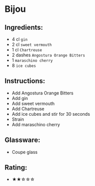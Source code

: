 # Bijou

## Ingredients:
- 4 cl `gin`
- 2 cl `sweet vermouth`
- 1 cl `Chartreuse`
- 2 dashes `Angostura Orange Bitters`
- 1 `maraschino cherry`
- 8 `ice cubes`

## Instructions:
- Add Angostura Orange Bitters
- Add gin
- Add sweet vermouth
- Add Chartreuse
- Add ice cubes and stir for 30 seconds
- Strain
- Add maraschino cherry

## Glassware:
- Coupe glass

## Rating:
- ★★☆☆☆